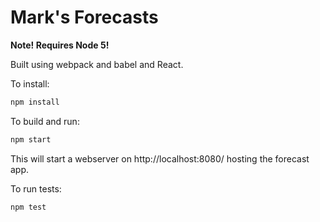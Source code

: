 # Mark's Forecasts

**Note! Requires Node 5!**

Built using webpack and babel and React.

To install:
```bash
npm install
```

To build and run:

```bash
npm start
```
This will start a webserver on http://localhost:8080/ hosting the forecast app.

To run tests:
```bash
npm test
```
